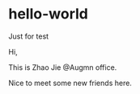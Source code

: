 # hello-world
Just for test

Hi,

This is Zhao Jie @Augmn office.

Nice to meet some new friends here.
